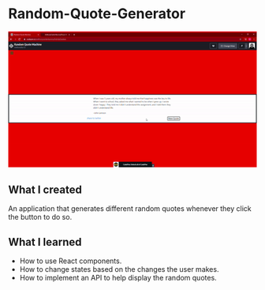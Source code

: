 # Random-Quote-Generator
![](random-quote-generator.gif.gif)

## What I created

An application that generates different random quotes whenever they click the button to do so. 

## What I learned

* How to use React components.
* How to change states based on the changes the user makes.
* How to implement an API to help display the random quotes.
